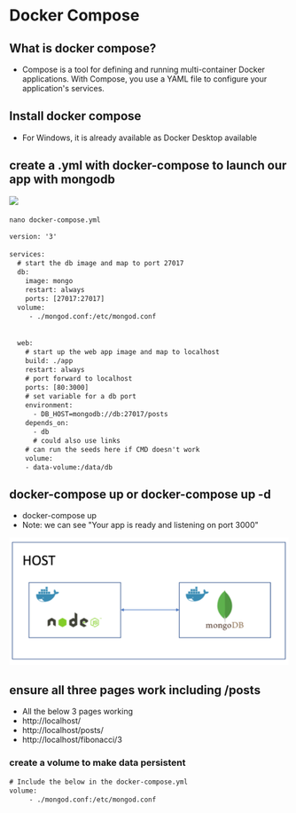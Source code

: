 # Docker Compose 

## What is docker compose?
* Compose is a tool for defining and running multi-container Docker applications. With Compose, you use a YAML file to configure your application's services.

## Install docker compose
* For Windows, it is already available as Docker Desktop available
 
## create a .yml with docker-compose to launch our app with mongodb
![](https://hub.docker.com/_/mongo)

`nano docker-compose.yml`
```
version: '3'

services:
  # start the db image and map to port 27017
  db:
    image: mongo
    restart: always
    ports: [27017:27017]
  volume:
     - ./mongod.conf:/etc/mongod.conf
    

  web:
    # start up the web app image and map to localhost
    build: ./app
    restart: always
    # port forward to localhost
    ports: [80:3000]
    # set variable for a db port
    environment:
      - DB_HOST=mongodb://db:27017/posts
    depends_on:
      - db
      # could also use links
    # can run the seeds here if CMD doesn't work
    volume:
    - data-volume:/data/db
```
## docker-compose up or docker-compose up -d
* docker-compose up
* Note: we can see "Your app is ready and listening on port 3000"

 ![](docker-compose-node-db.png)

## ensure all three pages work including /posts
* All the below 3 pages working
* http://localhost/
* http://localhost/posts/
* http://localhost/fibonacci/3
  
### create a volume to make data persistent
```
# Include the below in the docker-compose.yml 
volume:
     - ./mongod.conf:/etc/mongod.conf
```



